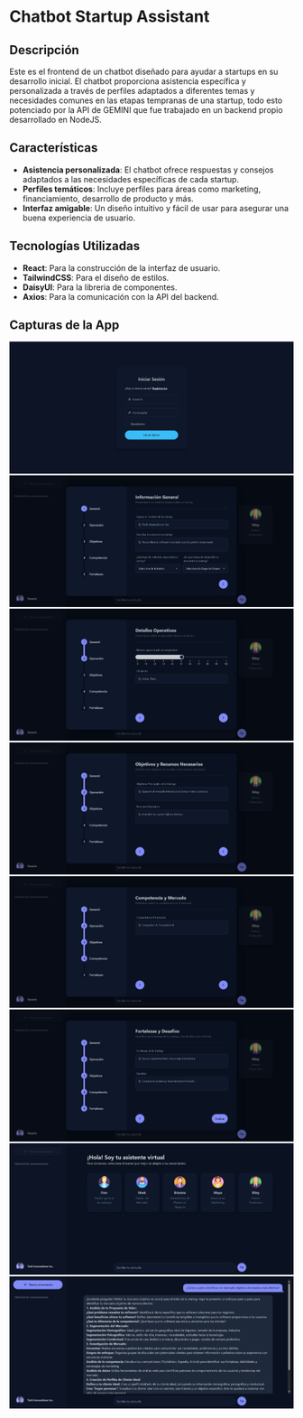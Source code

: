 # Chatbot Startup Assistant

## Descripción

Este es el frontend de un chatbot diseñado para ayudar a startups en su desarrollo inicial. El chatbot proporciona asistencia específica y personalizada a través de perfiles adaptados a diferentes temas y necesidades comunes en las etapas tempranas de una startup, todo esto potenciado por la API de GEMINI que fue trabajado en un backend propio desarrollado en NodeJS.

## Características

- **Asistencia personalizada**: El chatbot ofrece respuestas y consejos adaptados a las necesidades específicas de cada startup.
- **Perfiles temáticos**: Incluye perfiles para áreas como marketing, financiamiento, desarrollo de producto y más.
- **Interfaz amigable**: Un diseño intuitivo y fácil de usar para asegurar una buena experiencia de usuario.

## Tecnologías Utilizadas

- **React**: Para la construcción de la interfaz de usuario.
- **TailwindCSS**: Para el diseño de estilos.
- **DaisyUI**: Para la libreria de componentes.
- **Axios**: Para la comunicación con la API del backend.

## Capturas de la App

![Login](screenshots/captura_1.jpeg)
![Formulario](screenshots/captura_2.jpeg)
![Formulario](screenshots/captura_3.jpeg)
![Formulario](screenshots/captura_4.jpeg)
![Formulario](screenshots/captura_5.jpeg)
![Formulario](screenshots/captura_6.jpeg)
![Perfiles](screenshots/captura_7.jpeg)
![Chat](screenshots/captura_8.jpeg)
